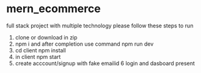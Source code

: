 # mern_ecommerce
 full stack project with multiple technology
 please follow these steps to run 
 1. clone or download in zip 
 2. npm i and after completion use command npm run dev
 3. cd client npm install
 4. in client npm start
 5. create acccount/signup with fake emailid
 6 login and dasboard present

